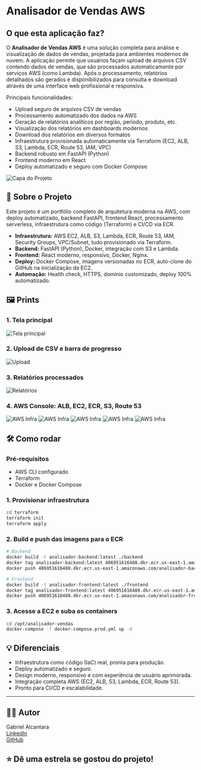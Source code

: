 # Analisador de Vendas AWS

## O que esta aplicação faz?

O **Analisador de Vendas AWS** é uma solução completa para análise e visualização de dados de vendas, projetada para ambientes modernos de nuvem. A aplicação permite que usuários façam upload de arquivos CSV contendo dados de vendas, que são processados automaticamente por serviços AWS (como Lambda). Após o processamento, relatórios detalhados são gerados e disponibilizados para consulta e download através de uma interface web profissional e responsiva.

Principais funcionalidades:
- Upload seguro de arquivos CSV de vendas
- Processamento automatizado dos dados na AWS
- Geração de relatórios analíticos por região, período, produto, etc.
- Visualização dos relatórios em dashboards modernos
- Download dos relatórios em diversos formatos
- Infraestrutura provisionada automaticamente via Terraform (EC2, ALB, S3, Lambda, ECR, Route 53, IAM, VPC)
- Backend robusto em FastAPI (Python)
- Frontend moderno em React
- Deploy automatizado e seguro com Docker Compose


![Capa do Projeto](./prints/capa.png)

## 🚀 Sobre o Projeto

Este projeto é um portfólio completo de arquitetura moderna na AWS, com deploy automatizado, backend FastAPI, frontend React, processamento serverless, infraestrutura como código (Terraform) e CI/CD via ECR.

- **Infraestrutura:** AWS EC2, ALB, S3, Lambda, ECR, Route 53, IAM, Security Groups, VPC/Subnet, tudo provisionado via Terraform.
- **Backend:** FastAPI (Python), Docker, integração com S3 e Lambda.
- **Frontend:** React moderno, responsivo, Docker, Nginx.
- **Deploy:** Docker Compose, imagens versionadas no ECR, auto-clone do GitHub na inicialização da EC2.
- **Automação:** Health check, HTTPS, domínio customizado, deploy 100% automatizado.

## 🖼️ Prints

### 1. Tela principal
![Tela principal](./prints/capa.png)

### 2. Upload de CSV e barra de progresso
![Upload](./prints/upload-csv.png)

### 3. Relatórios processados
![Relatórios](./prints/relatorios.png)

### 4. AWS Console: ALB, EC2, ECR, S3, Route 53
![AWS Infra](./prints/aws-infra.png)
![AWS Infra](./prints/aws-infra2.png)
![AWS Infra](./prints/aws-infra3.png)
![AWS Infra](./prints/aws-infra4.png)
![AWS Infra](./prints/aws-infra5.png)

## 🛠️ Como rodar

### Pré-requisitos
- AWS CLI configurado
- Terraform
- Docker e Docker Compose

### 1. Provisionar infraestrutura
```bash
cd terraform
terraform init
terraform apply
```

### 2. Build e push das imagens para o ECR
```bash
# Backend
docker build -t analisador-backend:latest ./backend
docker tag analisador-backend:latest 406951616480.dkr.ecr.us-east-1.amazonaws.com/analisador-backend:latest
docker push 406951616480.dkr.ecr.us-east-1.amazonaws.com/analisador-backend:latest

# Frontend
docker build -t analisador-frontend:latest ./frontend
docker tag analisador-frontend:latest 406951616480.dkr.ecr.us-east-1.amazonaws.com/analisador-frontend:latest
docker push 406951616480.dkr.ecr.us-east-1.amazonaws.com/analisador-frontend:latest
```

### 3. Acesse a EC2 e suba os containers
```bash
cd /opt/analisador-vendas
docker-compose -f docker-compose.prod.yml up -d
```

## 💡 Diferenciais

- Infraestrutura como código (IaC) real, pronta para produção.
- Deploy automatizado e seguro.
- Design moderno, responsivo e com experiência de usuário aprimorada.
- Integração completa AWS (EC2, ALB, S3, Lambda, ECR, Route 53).
- Pronto para CI/CD e escalabilidade.

---

## 👨‍💻 Autor

Gabriel Alcantara  
[LinkedIn](https://www.linkedin.com/in/gabrielhein6/)  
[GitHub](https://github.com/GabrielAlcantara1304)

## ⭐ Dê uma estrela se gostou do projeto!
